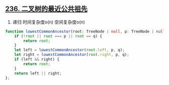 ## [236. 二叉树的最近公共祖先](https://leetcode.cn/problems/lowest-common-ancestor-of-a-binary-tree/)

1. 递归 时间复杂度o(n) 空间复杂度o(n)
```ts
function lowestCommonAncestor(root: TreeNode | null, p: TreeNode | null, q: TreeNode | null): TreeNode | null {
	if (!root || root === p || root == q) {
        return root;
    }
    let left = lowestCommonAncestor(root.left, p, q);
    let right = lowestCommonAncestor(root.right, p, q);
    if (left && right) {
        return root;
    }
    return left || right;
};
```